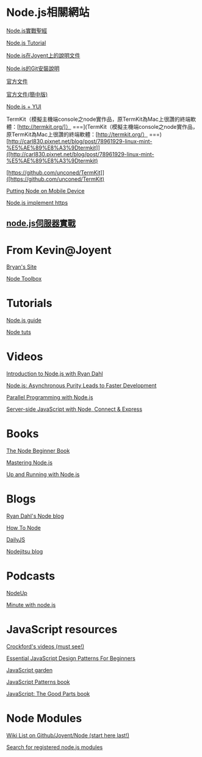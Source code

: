 

Node.js相關網站
===
[Node.js實戰聖經](http://blog.labin.cc/?page-id=857)

[Node.js Tutorial](http://www.nodebeginner.org/)

[Node.js在Joyent上的說明文件](http://wiki.joyent.com/display/node/Node.js+Home)

[Node.js的Git安裝說明](https://github.com/joyent/node/wiki/Installation)

[官方文件](http://nodejs.org/docs/v0.5.9/api/)

[官方文件(簡中版)](http://cnodejs.org/cman/)

[Node.js + YUI](http://clayliao.blogspot.com/2011/08/using-npm-manage-nodejs-pkg.html)

TermKit（模擬主機端console之node實作品，原TermKit為Mac上很讚的終端軟體：[http://termkit.org/]）
===](TermKit（模擬主機端console之node實作品，原TermKit為Mac上很讚的終端軟體：[http://termkit.org/）
===)
[http://carl830.pixnet.net/blog/post/78961929-linux-mint-%E5%AE%89%E8%A3%9Dtermkit]]([http://carl830.pixnet.net/blog/post/78961929-linux-mint-%E5%AE%89%E8%A3%9Dtermkit)


[https://github.com/unconed/TermKit]]([https://github.com/unconed/TermKit)

[Putting Node on Mobile Device](http://howtonode.org/arm-chroot-fun)

[Node.js implement https](http://www.diybl.com/course/4-webprogram/jsp/jsp-js/20100721/477945.html)

[node.js伺服器實戰](http://ithelp.ithome.com.tw/event/ironman4/index/personal/type/participant-list/page/1/user/20000108)
----
From Kevin@Joyent
===

[Bryan's Site](http://www.wilcoxd.com/whitepapers/node-js/)

[Node Toolbox](http://toolbox.no.de/)

Tutorials
===
[Node.js guide](http://www.google.com/url?q=http%3A%2F%2Fnodeguide.com%2F&sa=D&sntz=1&usg=AFrqEzcB7IUbeaVgSgfW-YEYZLlCMjGKeQ)


[Node tuts](http://www.google.com/url?q=http%3A%2F%2Fnodetuts.com%2F&sa=D&sntz=1&usg=AFrqEze6cOCe-S92nM84HZyma8U4iR0iXw)



Videos
===
[Introduction to Node.js with Ryan Dahl](http://www.youtube.com/watch?v=jo-B4LTHi3I)


[Node.js: Asynchronous Purity Leads to Faster Development](http://www.google.com/url?q=http%3A%2F%2Fwww.infoq.com%2Fpresentations%2Fnodejs&sa=D&sntz=1&usg=AFrqEzcZmwIQWHwrzary7B9KLhqsep6MWg)


[Parallel Programming with Node.js](http://www.google.com/url?q=http%3A%2F%2Fwww.infoq.com%2Fpresentations%2FParallel-Programming-with-Nodejs&sa=D&sntz=1&usg=AFrqEzf1vS7TNLqTzLJ-Fbqy4r34Pc2QJQ)


[Server-side JavaScript with Node, Connect & Express](http://www.google.com/url?q=http%3A%2F%2Fvimeo.com%2F18077379&sa=D&sntz=1&usg=AFrqEzcNR6SkIp8mUCrxtVJMkQkrHim-sw)



Books
===
[The Node Beginner Book](http://www.google.com/url?q=http%3A%2F%2Fnodebeginner.org%2F&sa=D&sntz=1&usg=AFrqEzcLcIoIMmf-MSBk9EFrOAfvMiVapg)


[Mastering Node.js](http://www.google.com/url?q=http%3A%2F%2Fvisionmedia.github.com%2Fmasteringnode%2F&sa=D&sntz=1&usg=AFrqEzdG8ojM59Jubo-sxDfUJqPTGpqBQA)


[Up and Running with Node.js](http://www.google.com/url?q=http%3A%2F%2Fofps.oreilly.com%2Ftitles%2F9781449398583%2Findex.html&sa=D&sntz=1&usg=AFrqEzcquQ50tzTBx5Q0i5r13gmCkNp0iw)



Blogs
===
[Ryan Dahl's Node blog](http://www.google.com/url?q=http%3A%2F%2Fblog.nodejs.org%2F&sa=D&sntz=1&usg=AFrqEzfTr93SE-YQse0AsCLuuoss5Z-IKg)


[How To Node](http://www.google.com/url?q=http%3A%2F%2Fhowtonode.org%2F&sa=D&sntz=1&usg=AFrqEzcpCiHtS5aGFvjepDXBDPxkt3juzg)


[DailyJS](http://www.google.com/url?q=http%3A%2F%2Fdailyjs.com%2F&sa=D&sntz=1&usg=AFrqEzdKYaWCgapgN8Zw8cnz-zrzX1WZ-w)


[Nodejitsu blog](http://www.google.com/url?q=http%3A%2F%2Fblog.nodejitsu.com%2F&sa=D&sntz=1&usg=AFrqEzcUjHz8mN8NxTP7FVuZzlsTWvrpxg)



Podcasts
===
[NodeUp](http://www.google.com/url?q=http%3A%2F%2Fnodeup.com%2F&sa=D&sntz=1&usg=AFrqEzerZFx8Vu2BRhzu8qGqVhN5klCT1A)


[Minute with node.js](http://www.google.com/url?q=http%3A%2F%2Fnode.minutewith.com%2F&sa=D&sntz=1&usg=AFrqEzfbO8QfidiF4-gOzIQ3SNdDsg8gDQ)



JavaScript resources
===
[Crockford's videos (must see!)](http://www.google.com/url?q=http%3A%2F%2Fyuiblog.com%2Fcrockford%2F&sa=D&sntz=1&usg=AFrqEzcJULSwneGTwx8M0ETBqcH6vucNHw)


[Essential JavaScript Design Patterns For Beginners](http://www.google.com/url?q=http%3A%2F%2Fwww.addyosmani.com%2Fresources%2Fessentialjsdesignpatterns%2Fbook%2F&sa=D&sntz=1&usg=AFrqEzdGTCR1aLgCYg0ktxPiND1DI1UpGg)


[JavaScript garden](http://www.google.com/url?q=http%3A%2F%2Fbonsaiden.github.com%2FJavaScript-Garden%2F&sa=D&sntz=1&usg=AFrqEzfVDYr-yCBsnMjyzQCQfMAd2CmZPQ)


[JavaScript Patterns book](http://www.google.com/url?q=http%3A%2F%2Foreilly.com%2Fcatalog%2F9780596806767&sa=D&sntz=1&usg=AFrqEzfBo80O-SK1eecmCkCife8F9PjOeA)


[JavaScript: The Good Parts book](http://www.google.com/url?q=http%3A%2F%2Foreilly.com%2Fcatalog%2F9780596517748%2F&sa=D&sntz=1&usg=AFrqEzcNTgA5Uo-Gjah-tZhRM1iBt2atZQ)



Node Modules
===
[Wiki List on Github/Joyent/Node (start here last!)](http://www.google.com/url?q=https%3A%2F%2Fgithub.com%2Fjoyent%2Fnode%2Fwiki%2Fmodules&sa=D&sntz=1&usg=AFrqEzdt6uLym-GktR2GCflpc-mvxxJlPg)


[Search for registered node.js modules](http://www.google.com/url?q=http%3A%2F%2Fsearch.npmjs.org%2F&sa=D&sntz=1&usg=AFrqEzdYUfs2cliF3TrcRoKIED603mVWtA)


